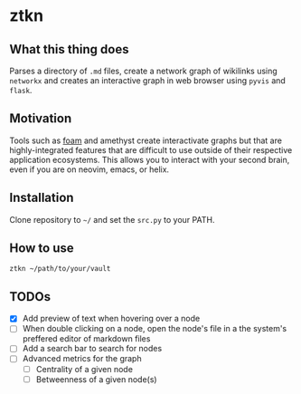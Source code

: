 # ztkn

## What this thing does

Parses a directory of `.md` files, create a network graph of wikilinks using `networkx` and creates an interactive graph in web browser using `pyvis` and `flask`.

## Motivation

Tools such as [foam](https://github.com/foambubble/foambubble.github.io) and amethyst create interactivate graphs but that are highly-integrated features that are difficult to use outside of their respective application ecosystems. This allows you to interact with your second brain, even if you are on neovim, emacs, or helix.

## Installation

Clone repository to `~/` and set the `src.py` to your PATH. 

## How to use

`ztkn ~/path/to/your/vault`

## TODOs

- [x] Add preview of text when hovering over a node
- [ ] When double clicking on a node, open the node's file in a the system's preffered editor of markdown files
- [ ] Add a search bar to search for nodes
- [ ] Advanced metrics for the graph
  - [ ] Centrality of a given node
  - [ ] Betweenness of a given node(s)
